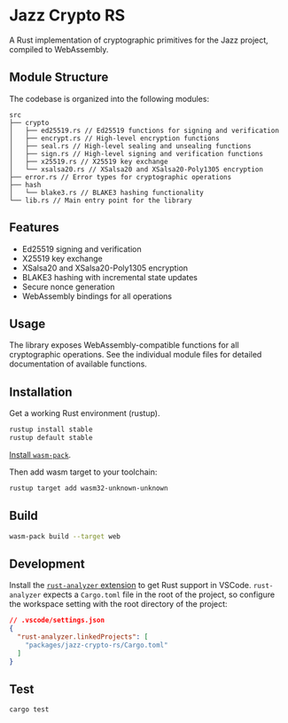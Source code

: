 # Jazz Crypto RS

A Rust implementation of cryptographic primitives for the Jazz project, compiled to WebAssembly.

## Module Structure

The codebase is organized into the following modules:

```
src
├── crypto
│   ├── ed25519.rs // Ed25519 functions for signing and verification
│   ├── encrypt.rs // High-level encryption functions
│   ├── seal.rs // High-level sealing and unsealing functions
│   ├── sign.rs // High-level signing and verification functions
│   ├── x25519.rs // X25519 key exchange
│   └── xsalsa20.rs // XSalsa20 and XSalsa20-Poly1305 encryption
├── error.rs // Error types for cryptographic operations
├── hash
│   └── blake3.rs // BLAKE3 hashing functionality
└── lib.rs // Main entry point for the library
```

## Features

- Ed25519 signing and verification
- X25519 key exchange
- XSalsa20 and XSalsa20-Poly1305 encryption
- BLAKE3 hashing with incremental state updates
- Secure nonce generation
- WebAssembly bindings for all operations

## Usage

The library exposes WebAssembly-compatible functions for all cryptographic operations. See the individual module files for detailed documentation of available functions.

## Installation

Get a working Rust environment (rustup). 

```bash
rustup install stable
rustup default stable
```

[Install `wasm-pack`](https://rustwasm.github.io/wasm-pack/installer/).

Then add wasm target to your toolchain:

```bash
rustup target add wasm32-unknown-unknown
```

## Build

```bash
wasm-pack build --target web
```

## Development

Install the [`rust-analyzer` extension](https://marketplace.visualstudio.com/items?itemName=rust-lang.rust-analyzer) to get Rust support in VSCode. `rust-analyzer` expects a `Cargo.toml` file in the root of the project, so configure the workspace setting with the root directory of the project:

```json
// .vscode/settings.json
{
  "rust-analyzer.linkedProjects": [
    "packages/jazz-crypto-rs/Cargo.toml"
  ]
}
```


## Test

```bash
cargo test
```
